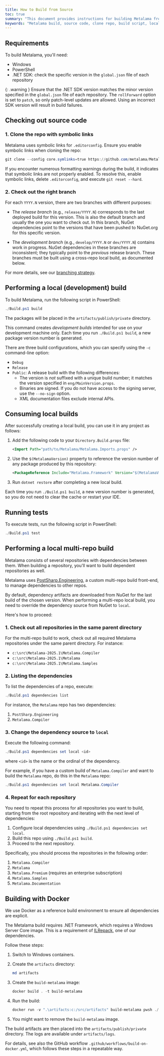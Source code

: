 ```yaml
---
title: How to Build from Source
toc: true
summary: "This document provides instructions for building Metalama from source, including environment setup, cloning, building, testing, and using Docker."
keywords: "Metalama build, source code, clone repo, build script, local dependencies, Docker build, multi-repo build"
---
```


## Requirements

To build Metalama, you'll need:

- Windows
- PowerShell
- .NET SDK: check the specific version in the `global.json` file of each repository

{: .warning }
Ensure that the .NET SDK version matches the minor version specified in the `global.json` file of each repository. The `rollForward` option is set to `patch`, so only patch-level updates are allowed. Using an incorrect SDK version will result in build failures.

## Checking out source code

### 1. Clone the repo with symbolic links

Metalama uses symbolic links for `.editorconfig`. Ensure you enable symbolic links when cloning the repo:

```powershell
git clone --config core.symlinks=true https://github.com/metalama/Metalama.git
```

If you encounter numerous formatting warnings during the build, it indicates that symbolic links are not properly enabled. To resolve this, enable symbolic links, delete `.editorconfig`, and execute `git reset --hard`.

### 2. Check out the right branch

For each `YYYY.N` version, there are two branches with different purposes:

- The _release branch_ (e.g., `release/YYYY.N`) corresponds to the last deployed build for this version. This is also the default branch and usually the one you want to check out. In this branch, NuGet dependencies point to the versions that have been pushed to NuGet.org for this specific version.

- The _development branch_ (e.g., `develop/YYYY.N` or `dev/YYYY.N`) contains work in progress. NuGet dependencies in these branches are inconsistent; they typically point to the _previous_ release branch. These branches must be built using a cross-repo local build, as documented below.

For more details, see our [branching strategy](branching).

## Performing a local (development) build

To build Metalama, run the following script in PowerShell:

```powershell
./Build.ps1 build
```
The packages will be placed in the `artifacts/publish/private` directory.

This command creates _development builds_ intended for use on your development machine only. Each time you run `./Build.ps1 build`, a new package version number is generated.

There are three build configurations, which you can specify using the `-c` command-line option:
- `Debug`
- `Release`
- `Public`: A release build with the following differences:
    - The version is _not_ suffixed with a unique build number; it matches the version specified in `eng/MainVersion.props`.
    - Binaries are signed. If you do not have access to the signing server, use the `--no-sign` option.
    - XML documentation files exclude internal APIs.

## Consuming local builds

After successfully creating a local build, you can use it in any project as follows:

1. Add the following code to your `Directory.Build.props` file:

    ```xml
    <Import Path="path/to/Metalama/Metalama.Imports.props" />
    ```

2. Use the `$(MetalamaVersion)` property to reference the version number of any package produced by this repository:

    ```xml
    <PackageReference Include="Metalama.Framework" Version="$(MetalamaVersion)" />
    ```

3. Run `dotnet restore` after completing a new local build.

Each time you run `./Build.ps1 build`, a new version number is generated, so you do not need to clear the cache or restart your IDE.

## Running tests

To execute tests, run the following script in PowerShell:

```powershell
./Build.ps1 test
```

## Performing a local multi-repo build

Metalama consists of several repositories with dependencies between them. When building a repository, you'll want to build dependent repositories as well.

Metalama uses [PostSharp.Engineering](https://github.com/postsharp/PostSharp.Engineering), a custom multi-repo build front-end, to manage dependencies to other repos.

By default, dependency artifacts are downloaded from NuGet for the last build of the chosen version. When performing a multi-repo local build, you need to override the dependency source from NuGet to `local`.

Here's how to proceed:

### 1. Check out all repositories in the same parent directory

For the multi-repo build to work, check out all required Metalama repositories under the same parent directory. For instance:

- `c:\src\Metalama-2025.1\Metalama.Compiler`
- `c:\src\Metalama-2025.1\Metalama`
- `c:\src\Metalama-2025.1\Metalama.Samples`

### 2. Listing the dependencies

To list the dependencies of a repo, execute:

```powershell
./Build.ps1 dependencies list
```

For instance, the `Metalama` repo has two dependencies:

1. `PostSharp.Engineering`
2. `Metalama.Compiler`

### 3. Change the dependency source to `local`

Execute the following command:

```powershell
./Build.ps1 dependencies set local <id>
```

where `<id>` is the name or the ordinal of the dependency.

For example, if you have a custom build of `Metalama.Compiler` and want to build the `Metalama` repo, do this in the `Metalama` repo:

```powershell
./Build.ps1 dependencies set local Metalama.Compiler
```

### 4. Repeat for each repository

You need to repeat this process for all repositories you want to build, starting from the root repository and iterating with the next level of dependencies:

1. Configure local dependencies using `./Build.ps1 dependencies set local`.
2. Build this repo using `./Build.ps1 build`.
3. Proceed to the next repository.

Specifically, you should process the repositories in the following order:

1. `Metalama.Compiler`
2. `Metalama`
3. `Metalama.Premium` (requires an enterprise subscription)
4. `Metalama.Samples`
5. `Metalama.Documentation`

## Building with Docker

We use Docker as a reference build environment to ensure all dependencies are explicit.

The Metalama build requires .NET Framework, which requires a Windows Server Core image. This is a requirement of [ILRepack](https://github.com/gluck/il-repack), one of our dependencies.

Follow these steps:

1. Switch to Windows containers.
2. Create the `artifacts` directory:

    ```powershell
    md artifacts
    ```

3. Create the `build-metalama` image:

    ```powershell
    docker build . -t build-metalama
    ```

4. Run the build:

    ```powershell
    docker run -v ".\artifacts:c:/src/artifacts" build-metalama pwsh ./Build.ps1 build
    ```

5. You might want to remove the `build-metalama` image.

The build artifacts are then placed into the `artifacts/publish/private` directory. The logs are available under `artifacts/logs`.

For details, see also the GitHub workflow `.github/workflows/build-on-docker.yml`, which follows these steps in a repeatable way.

